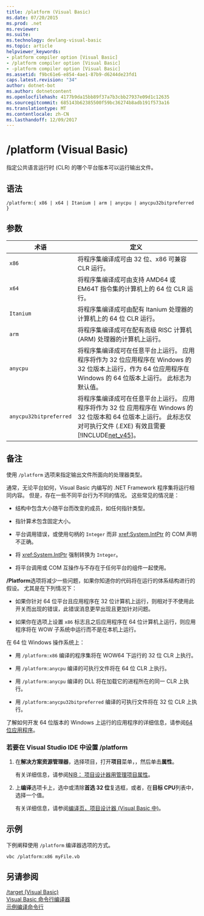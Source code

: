```yaml
---
title: /platform (Visual Basic)
ms.date: 07/20/2015
ms.prod: .net
ms.reviewer: 
ms.suite: 
ms.technology: devlang-visual-basic
ms.topic: article
helpviewer_keywords:
- platform compiler option [Visual Basic]
- /platform compiler option [Visual Basic]
- -platform compiler option [Visual Basic]
ms.assetid: f9bc61e6-e854-4ae1-87b9-d6244de23fd1
caps.latest.revision: "34"
author: dotnet-bot
ms.author: dotnetcontent
ms.openlocfilehash: 4177b9da15bb89f37a7b3cbb27937e09d1c12635
ms.sourcegitcommit: 685143b62385500f59bc36274b8adb191f573a16
ms.translationtype: MT
ms.contentlocale: zh-CN
ms.lasthandoff: 12/09/2017
---
```

# <a name="platform-visual-basic"></a>/platform (Visual Basic)
指定公共语言运行时 (CLR) 的哪个平台版本可以运行输出文件。  
  
## <a name="syntax"></a>语法  
  
```  
/platform:{ x86 | x64 | Itanium | arm | anycpu | anycpu32bitpreferred }  
```  
  
## <a name="arguments"></a>参数  
  
|术语|定义|  
|---|---|  
|`x86`|将程序集编译成可由 32 位、x86 可兼容 CLR 运行。|  
|`x64`|将程序集编译成可由支持 AMD64 或 EM64T 指令集的计算机上的 64 位 CLR 运行。|  
|`Itanium`|将程序集编译成可由配有 Itanium 处理器的计算机上的 64 位 CLR 运行。|  
|`arm`|将程序集编译成可在配有高级 RISC 计算机 (ARM) 处理器的计算机上运行。|  
|`anycpu`|将程序集编译成可在任意平台上运行。 应用程序将作为 32 位应用程序在 Windows 的 32 位版本上运行，作为 64 位应用程序在 Windows 的 64 位版本上运行。 此标志为默认值。|  
|`anycpu32bitpreferred`|将程序集编译成可在任意平台上运行。 应用程序将作为 32 位 应用程序在 Windows 的 32 位版本和 64 位版本上运行。 此标志仅对可执行文件 (.EXE) 有效且需要 [!INCLUDE[net_v45](~/includes/net-v45-md.md)]。|  
  
## <a name="remarks"></a>备注  
 使用 `/platform` 选项来指定输出文件所面向的处理器类型。  
  
 通常，无论平台如何，Visual Basic 内编写的 .NET Framework 程序集将运行相同内容。 但是，存在一些不同平台行为不同的情况。 这些常见的情况是：  
  
-   结构中包含大小随平台而改变的成员，如任何指针类型。  
  
-   指针算术包含固定大小。  
  
-   平台调用错误，或使用句柄的 `Integer` 而非 <xref:System.IntPtr> 的 COM 声明不正确。  
  
-   将 <xref:System.IntPtr> 强制转换为 `Integer`。  
  
-   将平台调用或 COM 互操作与不存在于任何平台的组件一起使用。  
  
 **/Platform**选项将减少一些问题，如果你知道你的代码将在运行的体系结构进行的假设。 尤其是在下列情况下：  
  
-   如果你针对 64 位平台且应用程序在 32 位计算机上运行，则相对于不使用此开关而出现的错误，此错误消息更早出现且更加针对问题。  
  
-   如果你在选项上设置 `x86` 标志且之后应用程序在 64 位计算机上运行，则应用程序将在 WOW 子系统中运行而不是在本机上运行。  
  
 在 64 位 Windows 操作系统上：  
  
-   用 `/platform:x86` 编译的程序集将在 WOW64 下运行的 32 位 CLR 上执行。  
  
-   用 `/platform:anycpu` 编译的可执行文件将在 64 位 CLR 上执行。  
  
-   用 `/platform:anycpu` 编译的 DLL 将在加载它的进程所在的同一 CLR 上执行。  
  
-   用 `/platform:anycpu32bitpreferred` 编译的可执行文件将在 32 位 CLR 上执行。  
  
 了解如何开发 64 位版本的 Windows 上运行的应用程序的详细信息，请参阅[64 位应用程序](../../../../docs/framework/64-bit-apps.md)。  
  
### <a name="to-set-platform-in-the-visual-studio-ide"></a>若要在 Visual Studio IDE 中设置 /platform  
  
1.  在**解决方案资源管理器**，选择项目，打开**项目**菜单，，然后单击**属性**。  
  
     有关详细信息，请参阅[NIB： 项目设计器用管理项目属性](http://msdn.microsoft.com/en-us/983f3c18-832f-4666-afec-74b716ff3e0e)。  
  
2.  上**编译**选项卡上，选中或清除**首选 32 位**复选框，或者，在**目标 CPU**列表中，选择一个值。  
  
     有关详细信息，请参阅[编译页，项目设计器 (Visual Basic 中)](/visualstudio/ide/reference/compile-page-project-designer-visual-basic)。  
  
## <a name="example"></a>示例  
 下例阐释使用 `/platform` 编译器选项的方式。  
  
```  
vbc /platform:x86 myFile.vb  
```  
  
## <a name="see-also"></a>另请参阅  
 [/target (Visual Basic)](target.md)  
 [Visual Basic 命令行编译器](index.md)  
 [示例编译命令行](sample-compilation-command-lines.md)
